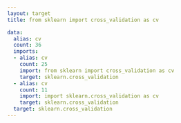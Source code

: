 ```yaml
---
layout: target
title: from sklearn import cross_validation as cv

data:
  alias: cv
  count: 36
  imports:
  - alias: cv
    count: 25
    import: from sklearn import cross_validation as cv
    target: sklearn.cross_validation
  - alias: cv
    count: 11
    import: import sklearn.cross_validation as cv
    target: sklearn.cross_validation
  target: sklearn.cross_validation
---
```

